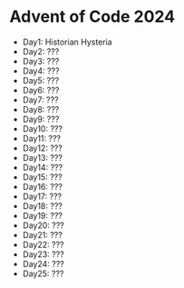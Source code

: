 # Advent of Code 2024

- Day1: Historian Hysteria
- Day2: ???
- Day3: ???
- Day4: ???
- Day5: ???
- Day6: ???
- Day7: ???
- Day8: ???
- Day9: ???
- Day10: ??? 
- Day11: ???
- Day12: ???
- Day13: ???
- Day14: ???
- Day15: ???
- Day16: ???
- Day17: ???
- Day18: ???
- Day19: ???
- Day20: ???
- Day21: ???
- Day22: ???
- Day23: ???
- Day24: ???
- Day25: ???
